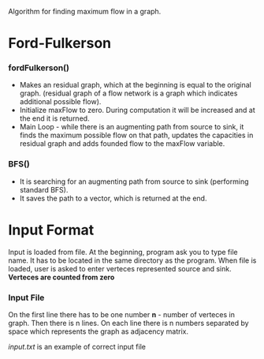 Algorithm for finding maximum flow in a graph.

# Ford-Fulkerson

### fordFulkerson()
* Makes an residual graph, which at the beginning is equal to the original graph. (residual graph of a flow network is a graph which indicates additional possible flow).
* Initialize maxFlow to zero. During computation it will be increased and at the end it is returned.
* Main Loop - while there is an augmenting path from source to sink, it finds the maximum possible flow on that path, updates the capacities in residual graph and adds founded flow to the maxFlow variable.

### BFS()
* It is searching for an augmenting path from source to sink (performing standard BFS).
* It saves the path to a vector, which is returned at the end.


# Input Format
Input is loaded from file.
At the beginning, program ask you to type file name. It has to be located in the same directory as the program.
When file is loaded, user is asked to enter verteces represented source and sink. **Verteces are counted from zero**

### Input File
On the first line there has to be one number **n** - number of verteces in graph.
Then there is n lines. On each line there is n numbers separated by space which represents the graph as adjacency matrix.

*input.txt* is an example of correct input file
